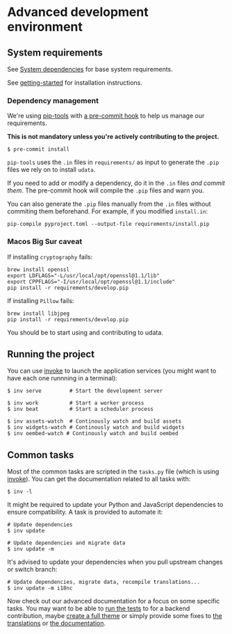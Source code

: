 # Advanced development environment

## System requirements

See [System dependencies](system-dependencies.md) for base system requirements.

See [getting-started](getting-started.md) for installation instructions.

### Dependency management

We're using [pip-tools](https://github.com/jazzband/pip-tools/#pip-tools--pip-compile--pip-sync) with [a pre-commit hook](https://github.com/jazzband/pip-tools/#version-control-integration) to help us manage our requirements.

**This is not mandatory unless you're actively contributing to the project.**

```shell
$ pre-commit install
```

`pip-tools` uses the `.in` files in `requirements/` as input to generate the `.pip` files we rely on to install `udata`.

If you need to add or modify a dependency, do it in the `.in` files _and commit them_. The pre-commit hook will compile the `.pip` files and warn you.

You can also generate the `.pip` files manually from the `.in` files without commiting them beforehand. For example, if you modified `install.in`:

```shell
pip-compile pyproject.toml --output-file requirements/install.pip
```

### Macos Big Sur caveat

If installing `cryptography` fails:

```
brew install openssl
export LDFLAGS="-L/usr/local/opt/openssl@1.1/lib"
export CPPFLAGS="-I/usr/local/opt/openssl@1.1/include"
pip install -r requirements/develop.pip
```

If installing `Pillow` fails:
```
brew install libjpeg
pip install -r requirements/develop.pip
```

You should be to start using and contributing to udata.

## Running the project

You can use [invoke][] to launch the application services
(you might want to have each one runnning in a terminal):

```shell
$ inv serve         # Start the development server

$ inv work          # Start a worker process
$ inv beat          # Start a scheduler process

$ inv assets-watch  # Continously watch and build assets
$ inv widgets-watch # Continously watch and build widgets
$ inv oembed-watch # Continously watch and build oembed
```

## Common tasks

Most of the common tasks are scripted in the `tasks.py` file (which is using [invoke][]).
You can get the documentation related to all tasks with:

```shell
$ inv -l
```

It might be required to update your Python and JavaScript dependencies to ensure compatibility.
A task is provided to automate it:

```shell
# Update dependencies
$ inv update

# Update dependencies and migrate data
$ inv update -m
```

It's advised to update your dependencies when you pull upstream changes or switch branch:

```shell
# Update dependencies, migrate data, recompile translations...
$ inv update -m i18nc
```

Now check out our advanced documentation for a focus on some specific tasks.
You may want to be able to [run the tests](testing-code.md) to for a backend contribution,
maybe [create a full theme](creating-theme.md)
or simply provide some fixes to [the translations](adding-translations.md)
or [the documentation](building-documentation.md).


[Python Virtual Environments - a Primer]: https://realpython.com/blog/python/python-virtual-environments-a-primer/
[dev-server]: http://localhost:7000/
[docker-compose-install]: https://docs.docker.com/compose/install/
[docker-compose]: https://docs.docker.com/compose/
[git]: https://git-scm.com/
[github]: https://github.com/opendatateam/udata
[new issue]: https://github.com/opendatateam/udata/issues/new
[homebrew]: http://brew.sh/
[invoke]: http://www.pyinvoke.org/
[install-virtualenv]: https://virtualenv.pypa.io/en/latest/installation.html
[nvm-install]: https://github.com/creationix/nvm#installation
